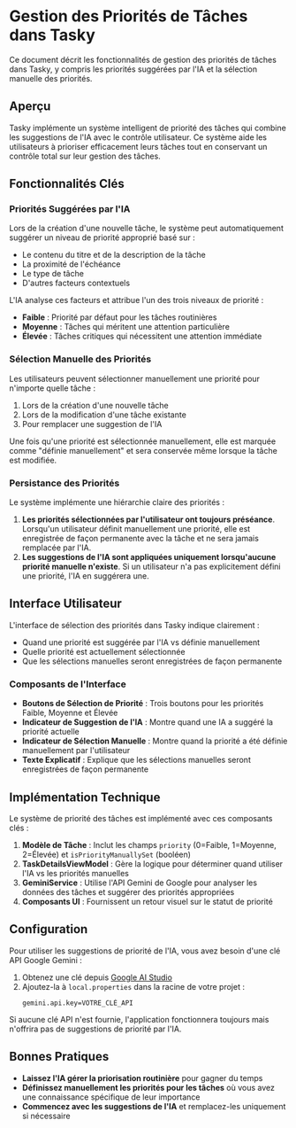 # Gestion des Priorités de Tâches dans Tasky

Ce document décrit les fonctionnalités de gestion des priorités de tâches dans Tasky, y compris les priorités suggérées par l'IA et la sélection manuelle des priorités.

## Aperçu

Tasky implémente un système intelligent de priorité des tâches qui combine les suggestions de l'IA avec le contrôle utilisateur. Ce système aide les utilisateurs à prioriser efficacement leurs tâches tout en conservant un contrôle total sur leur gestion des tâches.

## Fonctionnalités Clés

### Priorités Suggérées par l'IA

Lors de la création d'une nouvelle tâche, le système peut automatiquement suggérer un niveau de priorité approprié basé sur :

- Le contenu du titre et de la description de la tâche
- La proximité de l'échéance
- Le type de tâche
- D'autres facteurs contextuels

L'IA analyse ces facteurs et attribue l'un des trois niveaux de priorité :

- **Faible** : Priorité par défaut pour les tâches routinières
- **Moyenne** : Tâches qui méritent une attention particulière
- **Élevée** : Tâches critiques qui nécessitent une attention immédiate

### Sélection Manuelle des Priorités

Les utilisateurs peuvent sélectionner manuellement une priorité pour n'importe quelle tâche :

1. Lors de la création d'une nouvelle tâche
2. Lors de la modification d'une tâche existante
3. Pour remplacer une suggestion de l'IA

Une fois qu'une priorité est sélectionnée manuellement, elle est marquée comme "définie manuellement" et sera conservée même lorsque la tâche est modifiée.

### Persistance des Priorités

Le système implémente une hiérarchie claire des priorités :

1. **Les priorités sélectionnées par l'utilisateur ont toujours préséance**. Lorsqu'un utilisateur définit manuellement une priorité, elle est enregistrée de façon permanente avec la tâche et ne sera jamais remplacée par l'IA.
2. **Les suggestions de l'IA sont appliquées uniquement lorsqu'aucune priorité manuelle n'existe**. Si un utilisateur n'a pas explicitement défini une priorité, l'IA en suggérera une.

## Interface Utilisateur

L'interface de sélection des priorités dans Tasky indique clairement :

- Quand une priorité est suggérée par l'IA vs définie manuellement
- Quelle priorité est actuellement sélectionnée
- Que les sélections manuelles seront enregistrées de façon permanente

### Composants de l'Interface

- **Boutons de Sélection de Priorité** : Trois boutons pour les priorités Faible, Moyenne et Élevée
- **Indicateur de Suggestion de l'IA** : Montre quand une IA a suggéré la priorité actuelle
- **Indicateur de Sélection Manuelle** : Montre quand la priorité a été définie manuellement par l'utilisateur
- **Texte Explicatif** : Explique que les sélections manuelles seront enregistrées de façon permanente

## Implémentation Technique

Le système de priorité des tâches est implémenté avec ces composants clés :

1. **Modèle de Tâche** : Inclut les champs `priority` (0=Faible, 1=Moyenne, 2=Élevée) et `isPriorityManuallySet` (booléen)
2. **TaskDetailsViewModel** : Gère la logique pour déterminer quand utiliser l'IA vs les priorités manuelles
3. **GeminiService** : Utilise l'API Gemini de Google pour analyser les données des tâches et suggérer des priorités appropriées
4. **Composants UI** : Fournissent un retour visuel sur le statut de priorité

## Configuration

Pour utiliser les suggestions de priorité de l'IA, vous avez besoin d'une clé API Google Gemini :

1. Obtenez une clé depuis [Google AI Studio](https://aistudio.google.com/)
2. Ajoutez-la à `local.properties` dans la racine de votre projet :
   ```
   gemini.api.key=VOTRE_CLÉ_API
   ```

Si aucune clé API n'est fournie, l'application fonctionnera toujours mais n'offrira pas de suggestions de priorité par l'IA.

## Bonnes Pratiques

- **Laissez l'IA gérer la priorisation routinière** pour gagner du temps
- **Définissez manuellement les priorités pour les tâches** où vous avez une connaissance spécifique de leur importance
- **Commencez avec les suggestions de l'IA** et remplacez-les uniquement si nécessaire
